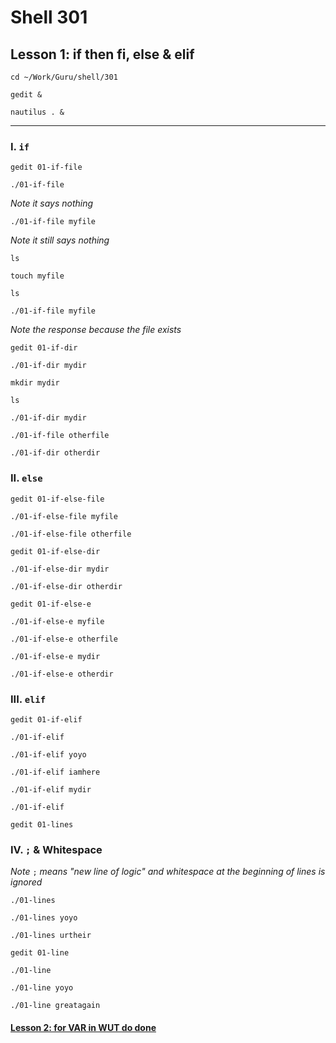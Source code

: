 # Shell 301
## Lesson 1: if then fi, else & elif

`cd ~/Work/Guru/shell/301`

`gedit &`

`nautilus . &`
___

### I. `if`

`gedit 01-if-file`

`./01-if-file`

*Note it says nothing*

`./01-if-file myfile`

*Note it still says nothing*

`ls`

`touch myfile`

`ls`

`./01-if-file myfile`

*Note the response because the file exists*

`gedit 01-if-dir`

`./01-if-dir mydir`

`mkdir mydir`

`ls`

`./01-if-dir mydir`

`./01-if-file otherfile`

`./01-if-dir otherdir`

### II. `else`

`gedit 01-if-else-file`

`./01-if-else-file myfile`

`./01-if-else-file otherfile`

`gedit 01-if-else-dir`

`./01-if-else-dir mydir`

`./01-if-else-dir otherdir`

`gedit 01-if-else-e`

`./01-if-else-e myfile`

`./01-if-else-e otherfile`

`./01-if-else-e mydir`

`./01-if-else-e otherdir`

### III. `elif`

`gedit 01-if-elif`

`./01-if-elif`

`./01-if-elif yoyo`

`./01-if-elif iamhere`

`./01-if-elif mydir`

`./01-if-elif`

`gedit 01-lines`

### IV. `;` & Whitespace

*Note* `;` *means "new line of logic" and whitespace at the beginning of lines is ignored*

`./01-lines`

`./01-lines yoyo`

`./01-lines urtheir`

`gedit 01-line`

`./01-line`

`./01-line yoyo`

`./01-line greatagain`

#### [Lesson 2: for VAR in WUT do done](https://github.com/inkVerb/guru/blob/master/301-shell/Lesson-02.md)
